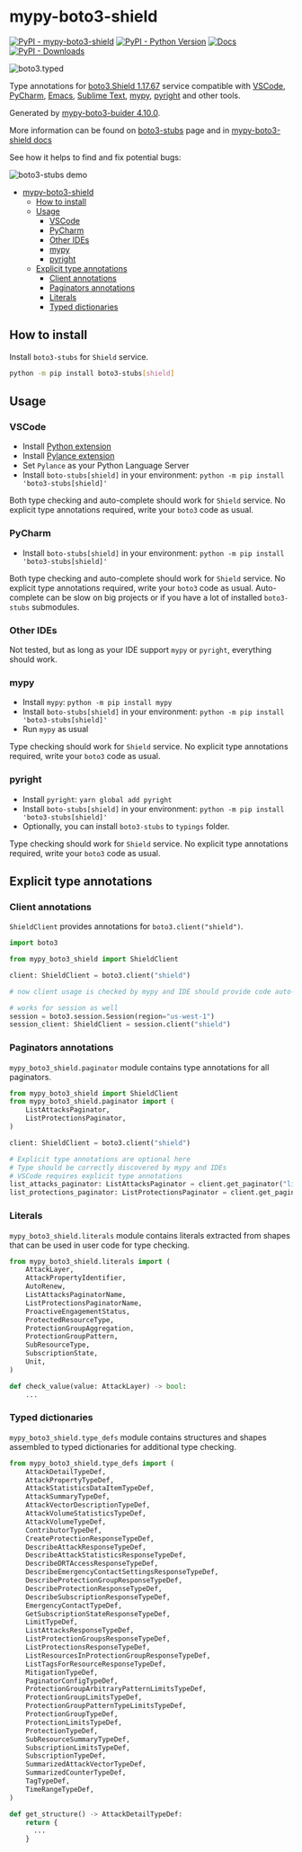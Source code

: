 # mypy-boto3-shield

[![PyPI - mypy-boto3-shield](https://img.shields.io/pypi/v/mypy-boto3-shield.svg?color=blue)](https://pypi.org/project/mypy-boto3-shield)
[![PyPI - Python Version](https://img.shields.io/pypi/pyversions/mypy-boto3-shield.svg?color=blue)](https://pypi.org/project/mypy-boto3-shield)
[![Docs](https://img.shields.io/readthedocs/mypy-boto3-builder.svg?color=blue)](https://mypy-boto3-builder.readthedocs.io/)
[![PyPI - Downloads](https://img.shields.io/pypi/dw/mypy-boto3-shield?color=blue)](https://pypistats.org/packages/mypy-boto3-shield)

![boto3.typed](https://github.com/vemel/mypy_boto3_builder/raw/master/logo.png)

Type annotations for
[boto3.Shield 1.17.67](https://boto3.amazonaws.com/v1/documentation/api/1.17.67/reference/services/shield.html#Shield)
service compatible with [VSCode](https://code.visualstudio.com/),
[PyCharm](https://www.jetbrains.com/pycharm/),
[Emacs](https://www.gnu.org/software/emacs/),
[Sublime Text](https://www.sublimetext.com/),
[mypy](https://github.com/python/mypy),
[pyright](https://github.com/microsoft/pyright) and other tools.

Generated by
[mypy-boto3-buider 4.10.0](https://github.com/vemel/mypy_boto3_builder).

More information can be found on
[boto3-stubs](https://pypi.org/project/boto3-stubs/) page and in
[mypy-boto3-shield docs](https://github.com/vemel/mypy_boto3_builder/service_docs/mypy_boto3_shield/README.md)

See how it helps to find and fix potential bugs:

![boto3-stubs demo](https://github.com/vemel/mypy_boto3_builder/raw/master/demo.gif)

- [mypy-boto3-shield](#mypy-boto3-shield)
  - [How to install](#how-to-install)
  - [Usage](#usage)
    - [VSCode](#vscode)
    - [PyCharm](#pycharm)
    - [Other IDEs](#other-ides)
    - [mypy](#mypy)
    - [pyright](#pyright)
  - [Explicit type annotations](#explicit-type-annotations)
    - [Client annotations](#client-annotations)
    - [Paginators annotations](#paginators-annotations)
    - [Literals](#literals)
    - [Typed dictionaries](#typed-dictionaries)

## How to install

Install `boto3-stubs` for `Shield` service.

```bash
python -m pip install boto3-stubs[shield]
```

## Usage

### VSCode

- Install
  [Python extension](https://marketplace.visualstudio.com/items?itemName=ms-python.python)
- Install
  [Pylance extension](https://marketplace.visualstudio.com/items?itemName=ms-python.vscode-pylance)
- Set `Pylance` as your Python Language Server
- Install `boto-stubs[shield]` in your environment:
  `python -m pip install 'boto3-stubs[shield]'`

Both type checking and auto-complete should work for `Shield` service. No
explicit type annotations required, write your `boto3` code as usual.

### PyCharm

- Install `boto-stubs[shield]` in your environment:
  `python -m pip install 'boto3-stubs[shield]'`

Both type checking and auto-complete should work for `Shield` service. No
explicit type annotations required, write your `boto3` code as usual.
Auto-complete can be slow on big projects or if you have a lot of installed
`boto3-stubs` submodules.

### Other IDEs

Not tested, but as long as your IDE support `mypy` or `pyright`, everything
should work.

### mypy

- Install `mypy`: `python -m pip install mypy`
- Install `boto-stubs[shield]` in your environment:
  `python -m pip install 'boto3-stubs[shield]'`
- Run `mypy` as usual

Type checking should work for `Shield` service. No explicit type annotations
required, write your `boto3` code as usual.

### pyright

- Install `pyright`: `yarn global add pyright`
- Install `boto-stubs[shield]` in your environment:
  `python -m pip install 'boto3-stubs[shield]'`
- Optionally, you can install `boto3-stubs` to `typings` folder.

Type checking should work for `Shield` service. No explicit type annotations
required, write your `boto3` code as usual.

## Explicit type annotations

### Client annotations

`ShieldClient` provides annotations for `boto3.client("shield")`.

```python
import boto3

from mypy_boto3_shield import ShieldClient

client: ShieldClient = boto3.client("shield")

# now client usage is checked by mypy and IDE should provide code auto-complete

# works for session as well
session = boto3.session.Session(region="us-west-1")
session_client: ShieldClient = session.client("shield")
```

### Paginators annotations

`mypy_boto3_shield.paginator` module contains type annotations for all
paginators.

```python
from mypy_boto3_shield import ShieldClient
from mypy_boto3_shield.paginator import (
    ListAttacksPaginator,
    ListProtectionsPaginator,
)

client: ShieldClient = boto3.client("shield")

# Explicit type annotations are optional here
# Type should be correctly discovered by mypy and IDEs
# VSCode requires explicit type annotations
list_attacks_paginator: ListAttacksPaginator = client.get_paginator("list_attacks")
list_protections_paginator: ListProtectionsPaginator = client.get_paginator("list_protections")
```

### Literals

`mypy_boto3_shield.literals` module contains literals extracted from shapes
that can be used in user code for type checking.

```python
from mypy_boto3_shield.literals import (
    AttackLayer,
    AttackPropertyIdentifier,
    AutoRenew,
    ListAttacksPaginatorName,
    ListProtectionsPaginatorName,
    ProactiveEngagementStatus,
    ProtectedResourceType,
    ProtectionGroupAggregation,
    ProtectionGroupPattern,
    SubResourceType,
    SubscriptionState,
    Unit,
)

def check_value(value: AttackLayer) -> bool:
    ...
```

### Typed dictionaries

`mypy_boto3_shield.type_defs` module contains structures and shapes assembled
to typed dictionaries for additional type checking.

```python
from mypy_boto3_shield.type_defs import (
    AttackDetailTypeDef,
    AttackPropertyTypeDef,
    AttackStatisticsDataItemTypeDef,
    AttackSummaryTypeDef,
    AttackVectorDescriptionTypeDef,
    AttackVolumeStatisticsTypeDef,
    AttackVolumeTypeDef,
    ContributorTypeDef,
    CreateProtectionResponseTypeDef,
    DescribeAttackResponseTypeDef,
    DescribeAttackStatisticsResponseTypeDef,
    DescribeDRTAccessResponseTypeDef,
    DescribeEmergencyContactSettingsResponseTypeDef,
    DescribeProtectionGroupResponseTypeDef,
    DescribeProtectionResponseTypeDef,
    DescribeSubscriptionResponseTypeDef,
    EmergencyContactTypeDef,
    GetSubscriptionStateResponseTypeDef,
    LimitTypeDef,
    ListAttacksResponseTypeDef,
    ListProtectionGroupsResponseTypeDef,
    ListProtectionsResponseTypeDef,
    ListResourcesInProtectionGroupResponseTypeDef,
    ListTagsForResourceResponseTypeDef,
    MitigationTypeDef,
    PaginatorConfigTypeDef,
    ProtectionGroupArbitraryPatternLimitsTypeDef,
    ProtectionGroupLimitsTypeDef,
    ProtectionGroupPatternTypeLimitsTypeDef,
    ProtectionGroupTypeDef,
    ProtectionLimitsTypeDef,
    ProtectionTypeDef,
    SubResourceSummaryTypeDef,
    SubscriptionLimitsTypeDef,
    SubscriptionTypeDef,
    SummarizedAttackVectorTypeDef,
    SummarizedCounterTypeDef,
    TagTypeDef,
    TimeRangeTypeDef,
)

def get_structure() -> AttackDetailTypeDef:
    return {
      ...
    }
```
